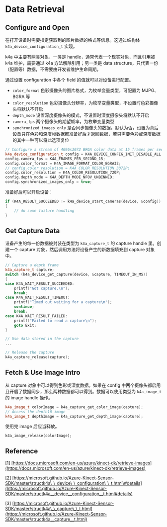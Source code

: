 # Data Retrieval

## Configure and Open

在打开设备时需要指定获取到的图片数据的格式等信息。这通过结构体 `k4a_device_configuration_t` 实现。

k4a 中主要有两类对象，一类是 handle，通常代表一个现实对象，而且引用被 k4a 维护，需要通过 k4a 方法解除引用；另一类是 data structure，只代表一份（配置等）数据，不需要由开发者维护生命周期。

通过设置 configuration 中各个 field 的值就可以对设备进行配置。

* `color_format` 色彩摄像头的图片格式，为枚举变量类型，可配置为 MJPG、BGRA 等
* `color_resolution` 色彩摄像头分辨率，为枚举变量类型，不设置时色彩摄像头将默认不开启
* `depth_mode` 设置深度摄像头的模式，不设置时深度摄像头将默认不开启
* `camera_fps` 两个摄像头的期望帧率，为枚举变量类型
* `synchronized_images_only` 是否同步摄像头的数据，默认为否，设置为真后设备只在色彩和深度帧数据都准备好后才返回数据，若只需要色彩或深度数据的其中一种可以将此选项复位

```cpp
// Configure a stream of 4096x3072 BRGA color data at 15 frames per second
k4a_device_configuration_t config = K4A_DEVICE_CONFIG_INIT_DISABLE_ALL;
config.camera_fps = K4A_FRAMES_PER_SECOND_15;
config.color_format = K4A_IMAGE_FORMAT_COLOR_BGRA32;
// config.color_resolution = K4A_COLOR_RESOLUTION_3072P;
config.color_resolution = K4A_COLOR_RESOLUTION_720P;
config.depth_mode = K4A_DEPTH_MODE_NFOV_UNBINNED;
config.synchronized_images_only = true; 
```

准备好后可以开启设备：

```cpp
if (K4A_RESULT_SUCCEEDED != k4a_device_start_cameras(device, &config))
{
    // do some failure handling
}
```

## Get Capture Data

设备产生的每一份数据被封装在类型为 `k4a_capture_t` 的 capture handle 里。创建一个 capture 对象，然后调用方法将设备产生的新数据填充到 capture 对象中。

```cpp
// Capture a depth frame
k4a_capture_t capture;
switch (k4a_device_get_capture(device, &capture, TIMEOUT_IN_MS))
{
case K4A_WAIT_RESULT_SUCCEEDED:
	printf("Got capture.\n");
	break;
case K4A_WAIT_RESULT_TIMEOUT:
	printf("Timed out waiting for a capture\n");
	continue;
	break;
case K4A_WAIT_RESULT_FAILED:
	printf("Failed to read a capture\n");
	goto Exit;
}

// Use data stored in the capture
...

// Release the capture
k4a_capture_release(capture);
```

## Fetch & Use Image Intro

从 capture 对象中可以得到色彩或深度数据。如果在 config 中两个摄像头都启用且开启了数据同步，那么两种数据都可以得到。数据可以使用类型为 `k4a_image_t` 的 image handle 操作。

```cpp
k4a_image_t colorImage = k4a_capture_get_color_image(capture);
// Access the depth16 image
k4a_image_t depthImage = k4a_capture_get_depth_image(capture);
```

使用完 image 后应当释放。

```text
k4a_image_release(colorImage);
```

## Reference

\[1\] [https://docs.microsoft.com/en-us/azure/kinect-dk/retrieve-images](https://docs.microsoft.com/en-us/azure/kinect-dk/retrieve-images)

\[2\] [https://microsoft.github.io/Azure-Kinect-Sensor-SDK/master/structk4a\_\_device\_\_configuration\_\_t.html\#details](https://microsoft.github.io/Azure-Kinect-Sensor-SDK/master/structk4a__device__configuration__t.html#details)

\[3\] [https://microsoft.github.io/Azure-Kinect-Sensor-SDK/master/structk4a\_\_capture\_\_t.html](https://microsoft.github.io/Azure-Kinect-Sensor-SDK/master/structk4a__capture__t.html)

